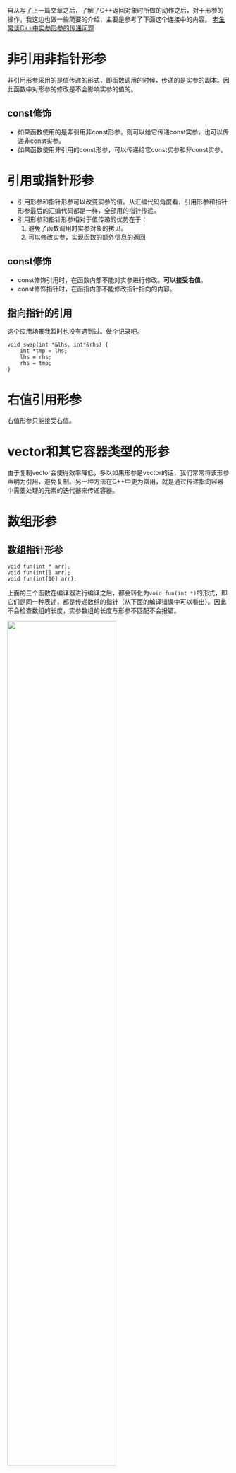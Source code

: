 自从写了上一篇文章之后，了解了C++返回对象时所做的动作之后，对于形参的操作，我这边也做一些简要的介绍，主要是参考了下面这个连接中的内容。
[老生常谈C++中实参形参的传递问题](https://www.jb51.net/article/108390.htm)

# 非引用非指针形参
非引用形参采用的是值传递的形式，即函数调用的时候，传递的是实参的副本。因此函数中对形参的修改是不会影响实参的值的。

## const修饰
* 如果函数使用的是非引用非const形参，则可以给它传递const实参，也可以传递非const实参。
* 如果函数使用非引用的const形参，可以传递给它const实参和非const实参。

# 引用或指针形参
* 引用形参和指针形参可以改变实参的值。从汇编代码角度看，引用形参和指针形参最后的汇编代码都是一样，全部用的指针传递。
* 引用形参和指针形参相对于值传递的优势在于：
    1. 避免了函数调用时实参对象的拷贝。
    2. 可以修改实参，实现函数的额外信息的返回

## const修饰
* const修饰引用时，在函数内部不能对实参进行修改。**可以接受右值**。
* const修饰指针时，在函指内部不能修改指针指向的内容。

## 指向指针的引用
这个应用场景我暂时也没有遇到过。做个记录吧。
```
void swap(int *&lhs, int*&rhs) {
    int *tmp = lhs;
    lhs = rhs;
    rhs = tmp;
}
```

# 右值引用形参
右值形参只能接受右值。

# vector和其它容器类型的形参
由于复制vector会使得效率降低，多以如果形参是vector的话，我们常常将该形参声明为引用，避免复制。另一种方法在C++中更为常用，就是通过传递指向容器中需要处理的元素的迭代器来传递容器。

# 数组形参
## 数组指针形参
```
void fun(int * arr);
void fun(int[] arr);
void fun(int[10] arr);
```
上面的三个函数在编译器进行编译之后，都会转化为`void fun(int *)`的形式，即它们是同一种表述，都是传递数组的指针（从下面的编译错误中可以看出）。因此不会检查数组的长度，实参数组的长度与形参不匹配不会报错。


<img src="https://firstmoonlight.github.io/img/Image19.png" width="70%">

## 数组引用形参
```
void fun(int (&arr)[10]); 
```
对于引用型形参来说，编译器还会检查是数组的大小与形参的大小是否匹配，所以如果实参数组的长度与形参不匹配，编译时就会报错。

## 简单例子
```
void fun1(int arr[0]){};
void fun2(int (&arr)[10]){};

int main() {
    int a[20];
    int b[20];
    fun1(a);    //编译不会报错
    fun2(a);    //编译报错
}

```
# 可变形参
C++中的省略符形参是为了编译使用了varargs的C语言程序。
```
void foo(param_list, ...);
void foo(...);
```
